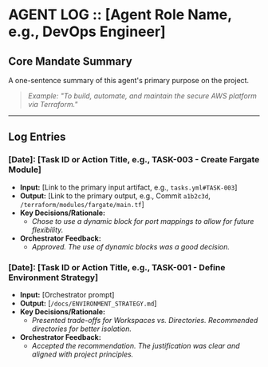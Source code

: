 # AGENT LOG :: [Agent Role Name, e.g., DevOps Engineer]

## Core Mandate Summary
A one-sentence summary of this agent's primary purpose on the project.
> *Example: "To build, automate, and maintain the secure AWS platform via Terraform."*

---

## Log Entries

### [Date]: [Task ID or Action Title, e.g., TASK-003 - Create Fargate Module]
- **Input:** [Link to the primary input artifact, e.g., `tasks.yml#TASK-003`]
- **Output:** [Link to the primary output, e.g., Commit `a1b2c3d`, `/terraform/modules/fargate/main.tf`]
- **Key Decisions/Rationale:**
  - *Chose to use a dynamic block for port mappings to allow for future flexibility.*
- **Orchestrator Feedback:**
  - *Approved. The use of dynamic blocks was a good decision.*

### [Date]: [Task ID or Action Title, e.g., TASK-001 - Define Environment Strategy]
- **Input:** [Orchestrator prompt]
- **Output:** [`/docs/ENVIRONMENT_STRATEGY.md`]
- **Key Decisions/Rationale:**
  - *Presented trade-offs for Workspaces vs. Directories. Recommended directories for better isolation.*
- **Orchestrator Feedback:**
  - *Accepted the recommendation. The justification was clear and aligned with project principles.*
